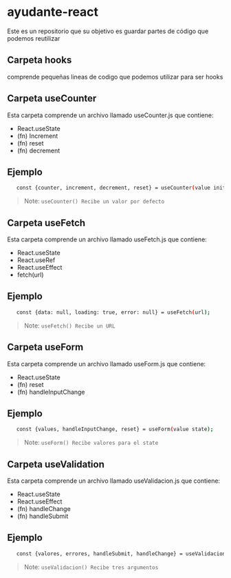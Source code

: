 # ayudante-react

Este es un repositorio que su objetivo es guardar partes de código que podemos reutilizar

## Carpeta hooks

comprende pequeñas lineas de codigo que podemos utilizar para ser hooks

## Carpeta useCounter

Esta carpeta comprende un archivo llamado useCounter.js que contiene:

- React.useState
- (fn) Increment
- (fn) reset
- (fn) decrement

## Ejemplo

```sh
   const {counter, increment, decrement, reset} = useCounter(value initial);
```

> Note: `useCounter() Recibe un valor por defecto`

## Carpeta useFetch

Esta carpeta comprende un archivo llamado useFetch.js que contiene:

- React.useState
- React.useRef
- React.useEffect
- fetch(url)

## Ejemplo

```sh
   const {data: null, loading: true, error: null} = useFetch(url);
```

> Note: `useFetch() Recibe un URL`

## Carpeta useForm

Esta carpeta comprende un archivo llamado useForm.js que contiene:

- React.useState
- (fn) reset
- (fn) handleInputChange

## Ejemplo

```sh
   const {values, handleInputChange, reset} = useForm(value state);
```

> Note: `useForm() Recibe valores para el state`

## Carpeta useValidation

Esta carpeta comprende un archivo llamado useValidacion.js que contiene:

- React.useState
- React.useEffect
- (fn) handleChange
- (fn) handleSubmit

## Ejemplo

```sh
   const {valores, errores, handleSubmit, handleChange} = useValidacion(value initial, validator, fn);
```

> Note: `useValidacion() Recibe tres argumentos`
